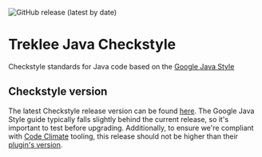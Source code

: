 ![GitHub release (latest by date)](https://img.shields.io/github/v/release/trekleetravel/checkstyle)

# Treklee Java Checkstyle

Checkstyle standards for Java code based on the [Google Java Style](https://google.github.io/styleguide/javaguide.html)

## Checkstyle version

The latest Checkstyle release version can be found [here](https://github.com/checkstyle/checkstyle/releases). The Google Java Style guide typically falls slightly behind the current release, so it's important to test before upgrading. Additionally, to ensure we're compliant with [Code Climate](https://codeclimate.com/) tooling, this release should not be higher than their [plugin's version](https://github.com/codeclimate/codeclimate-checkstyle/blob/master/CHECKSTYLE_VERSION).
